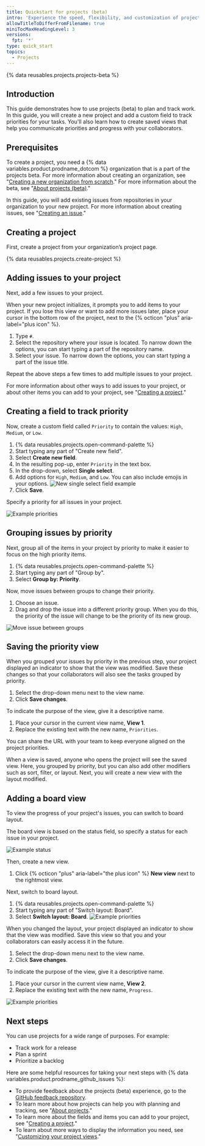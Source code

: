 ```yaml
---
title: Quickstart for projects (beta)
intro: 'Experience the speed, flexibility, and customization of projects (beta) by creating a project in this interactive guide.'
allowTitleToDifferFromFilename: true
miniTocMaxHeadingLevel: 3
versions:
  fpt: '*'
type: quick_start
topics:
  - Projects
---
```


{% data reusables.projects.projects-beta %}

## Introduction

This guide demonstrates how to use projects (beta) to plan and track work. In this guide, you will create a new project and add a custom field to track priorities for your tasks. You'll also learn how to create saved views that help you communicate priorities and progress with your collaborators.

## Prerequisites

To create a project, you need a {% data variables.product.prodname_dotcom %} organization that is a part of the projects beta. For more information about creating an organization, see "[Creating a new organization from scratch](/organizations/collaborating-with-groups-in-organizations/creating-a-new-organization-from-scratch)." For more information about the beta, see "[About projects (beta)](/issues/trying-out-the-new-projects-experience/about-projects)."

In this guide, you will add existing issues from repositories in your organization to your new project. For more information about creating issues, see "[Creating an issue](/issues/tracking-your-work-with-issues/creating-an-issue)."

## Creating a project

First, create a project from your organization’s project page.

{% data reusables.projects.create-project %}

## Adding issues to your project

Next, add a few issues to your project.

When your new project initializes, it prompts you to add items to your project. If you lose this view or want to add more issues later, place your cursor in the bottom row of the project, next to the {% octicon "plus" aria-label="plus icon" %}.

1. Type `#`.
2. Select the repository where your issue is located. To narrow down the options, you can start typing a part of the repository name.
3. Select your issue. To narrow down the options, you can start typing a part of the issue title.

Repeat the above steps a few times to add multiple issues to your project.

For more information about other ways to add issues to your project, or about other items you can add to your project, see "[Creating a project](/issues/trying-out-the-new-projects-experience/creating-a-project#adding-items-to-your-project)."

## Creating a field to track priority

Now, create a custom field called `Priority` to contain the values: `High`, `Medium`, or `Low`.

1. {% data reusables.projects.open-command-palette %}
2. Start typing any part of "Create new field".
3. Select **Create new field**.
4. In the resulting pop-up, enter `Priority` in the text box.
5. In the drop-down, select **Single select**.
6. Add options for `High`, `Medium`, and `Low`. You can also include emojis in your options.
   ![New single select field example](/assets/images/help/projects/new-single-select-field.png)
7. Click **Save**.

Specify a priority for all issues in your project.

![Example priorities](/assets/images/help/projects/priority_example.png)

## Grouping issues by priority

Next, group all of the items in your project by priority to make it easier to focus on the high priority items.

1. {% data reusables.projects.open-command-palette %}
2. Start typing any part of "Group by".
3. Select **Group by: Priority**.

Now, move issues between groups to change their priority.

1. Choose an issue.
2. Drag and drop the issue into a different priority group. When you do this, the priority of the issue will change to be the priority of its new group.

![Move issue between groups](/assets/images/help/projects/move_between_group.gif)

## Saving the priority view

When you grouped your issues by priority in the previous step, your project displayed an indicator to show that the view was modified. Save these changes so that your collaborators will also see the tasks grouped by priority.

1. Select the drop-down menu next to the view name.
2. Click **Save changes**.

To indicate the purpose of the view, give it a descriptive name.

1. Place your cursor in the current view name, **View 1**.
2. Replace the existing text with the new name, `Priorities`.

You can share the URL with your team to keep everyone aligned on the project priorities.

When a view is saved, anyone who opens the project will see the saved view. Here, you grouped by priority, but you can also add other modifiers such as sort, filter, or layout. Next, you will create a new view with the layout modified.

## Adding a board view

To view the progress of your project's issues, you can switch to board layout.

The board view is based on the status field, so specify a status for each issue in your project.

![Example status](/assets/images/help/projects/status_example.png)

Then, create a new view.

1. Click {% octicon "plus" aria-label="the plus icon" %} **New view** next to the rightmost view.

Next, switch to board layout.

1. {% data reusables.projects.open-command-palette %}
2. Start typing any part of "Switch layout: Board".
3. Select **Switch layout: Board**.
   ![Example priorities](/assets/images/help/projects/example_board.png)

When you changed the layout, your project displayed an indicator to show that the view was modified. Save this view so that you and your collaborators can easily access it in the future.

1. Select the drop-down menu next to the view name.
2. Click **Save changes**.

To indicate the purpose of the view, give it a descriptive name.

1. Place your cursor in the current view name, **View 2**.
2. Replace the existing text with the new name, `Progress`.

![Example priorities](/assets/images/help/projects/project-view-switch.gif)

## Next steps

You can use projects for a wide range of purposes. For example:

- Track work for a release
- Plan a sprint
- Prioritize a backlog

Here are some helpful resources for taking your next steps with {% data variables.product.prodname_github_issues %}:

- To provide feedback about the projects (beta) experience, go to the [GitHub feedback repository](https://github.com/github/feedback/discussions/categories/issues-feedback).
- To learn more about how projects can help you with planning and tracking, see "[About projects](/issues/trying-out-the-new-projects-experience/about-projects)."
- To learn more about the fields and items you can add to your project, see "[Creating a project](/issues/trying-out-the-new-projects-experience/creating-a-project)."
- To learn about more ways to display the information you need, see "[Customizing your project views](/issues/trying-out-the-new-projects-experience/customizing-your-project-views)."
